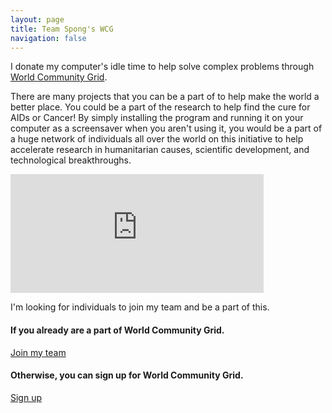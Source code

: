 ```yaml
---
layout: page
title: Team Spong's WCG
navigation: false
---
```


I donate my computer's idle time to help solve complex problems through <a href="http://www.worldcommunitygrid.org/">World Community Grid</a>.

There are many projects that you can be a part of to help make the world a better place.  You could be a part of the research to help find the cure for AIDs or Cancer!  By simply installing the program and running it on your computer as a screensaver when you aren't using it, you would be a part of a huge network of individuals all over the world on this initiative to help accelerate research in humanitarian causes, scientific development, and technological breakthroughs.

<iframe frameborder="0" height="190px" name="di" scrolling="no" src="http://www.worldcommunitygrid.org/getDynamicImage.do?memberName=sunpech&amp;mnOn=true&amp;stat=1&amp;imageNum=1&amp;rankOn=true&amp;projectsOn=true&amp;special=true" width="405px"></iframe><br />

I'm looking for individuals to join my team and be a part of this.

<h4>If you already are a part of&nbsp;World Community Grid.</h4>
<a class="btn btn-primary" href="http://www.worldcommunitygrid.org/team/viewTeamInfo.do?teamId=C2KT3DN42R1">Join my team</a><br />

<h4>Otherwise, you can sign up for World Community Grid.</h4>
<a class="btn btn-success" href="http://www.worldcommunitygrid.org/reg/viewRegister.do?teamID=C2KT3DN42R1">Sign up</a><br />

